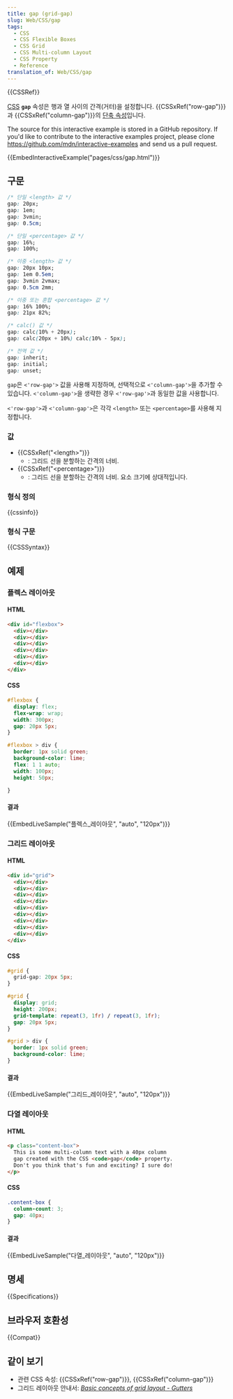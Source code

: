 ```yaml
---
title: gap (grid-gap)
slug: Web/CSS/gap
tags:
  - CSS
  - CSS Flexible Boxes
  - CSS Grid
  - CSS Multi-column Layout
  - CSS Property
  - Reference
translation_of: Web/CSS/gap
---
```

{{CSSRef}}

[CSS](/ko/docs/Web/CSS) **`gap`** 속성은 행과 열 사이의 간격(거터)을 설정합니다. {{CSSxRef("row-gap")}}과 {{CSSxRef("column-gap")}}의 [단축 속성](/ko/docs/Web/CSS/Shorthand_properties)입니다.

<div class="hidden">The source for this interactive example is stored in a GitHub repository. If you'd like to contribute to the interactive examples project, please clone <a href="https://github.com/mdn/interactive-examples">https://github.com/mdn/interactive-examples</a> and send us a pull request.</div>

{{EmbedInteractiveExample("pages/css/gap.html")}}

## 구문

```css
/* 단일 <length> 값 */
gap: 20px;
gap: 1em;
gap: 3vmin;
gap: 0.5cm;

/* 단일 <percentage> 값 */
gap: 16%;
gap: 100%;

/* 이중 <length> 값 */
gap: 20px 10px;
gap: 1em 0.5em;
gap: 3vmin 2vmax;
gap: 0.5cm 2mm;

/* 이중 또는 혼합 <percentage> 값 */
gap: 16% 100%;
gap: 21px 82%;

/* calc() 값 */
gap: calc(10% + 20px);
gap: calc(20px + 10%) calc(10% - 5px);

/* 전역 값 */
gap: inherit;
gap: initial;
gap: unset;
```

`gap`은 `<'row-gap'>` 값을 사용해 지정하며, 선택적으로 `<'column-gap'>`을 추가할 수 있습니다. `<'column-gap'>`을 생략한 경우 `<'row-gap'>`과 동일한 값을 사용합니다.

`<'row-gap'>`과 `<'column-gap'>`은 각각 `<length>` 또는 `<percentage>`를 사용해 지정합니다.

### 값

- {{CSSxRef("&lt;length&gt;")}}
  - : 그리드 선을 분할하는 간격의 너비.
- {{CSSxRef("&lt;percentage&gt;")}}
  - : 그리드 선을 분할하는 간격의 너비. 요소 크기에 상대적입니다.

### 형식 정의

{{cssinfo}}

### 형식 구문

{{CSSSyntax}}

## 예제

### 플렉스 레이아웃

#### HTML

```html
<div id="flexbox">
  <div></div>
  <div></div>
  <div></div>
  <div></div>
  <div></div>
  <div></div>
</div>
```

#### CSS

```css
#flexbox {
  display: flex;
  flex-wrap: wrap;
  width: 300px;
  gap: 20px 5px;
}

#flexbox > div {
  border: 1px solid green;
  background-color: lime;
  flex: 1 1 auto;
  width: 100px;
  height: 50px;

}
```

#### 결과

{{EmbedLiveSample("플렉스_레이아웃", "auto", "120px")}}

### 그리드 레이아웃

#### HTML

```html
<div id="grid">
  <div></div>
  <div></div>
  <div></div>
  <div></div>
  <div></div>
  <div></div>
  <div></div>
  <div></div>
  <div></div>
</div>
```

#### CSS

```css hidden
#grid {
  grid-gap: 20px 5px;
}
```

```css
#grid {
  display: grid;
  height: 200px;
  grid-template: repeat(3, 1fr) / repeat(3, 1fr);
  gap: 20px 5px;
}

#grid > div {
  border: 1px solid green;
  background-color: lime;
}
```

#### 결과

{{EmbedLiveSample("그리드_레이아웃", "auto", "120px")}}

### 다열 레이아웃

#### HTML

```html
<p class="content-box">
  This is some multi-column text with a 40px column
  gap created with the CSS <code>gap</code> property.
  Don't you think that's fun and exciting? I sure do!
</p>
```

#### CSS

```css
.content-box {
  column-count: 3;
  gap: 40px;
}
```

#### 결과

{{EmbedLiveSample("다열_레이아웃", "auto", "120px")}}

## 명세

{{Specifications}}

## 브라우저 호환성

{{Compat}}

## 같이 보기

- 관련 CSS 속성: {{CSSxRef("row-gap")}}, {{CSSxRef("column-gap")}}
- 그리드 레이아웃 안내서: _[Basic concepts of grid layout - Gutters](/ko/docs/Web/CSS/CSS_Grid_Layout/Basic_Concepts_of_Grid_Layout#Gutters)_
